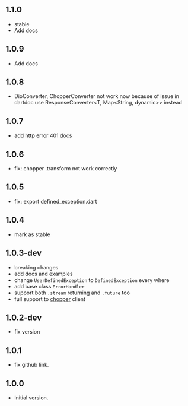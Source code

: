 ## 1.1.0
- stable
- Add docs

## 1.0.9
- Add docs

## 1.0.8
- DioConverter, ChopperConverter not work now because of issue in dartdoc use ResponseConverter<T, Map<String, dynamic>> instead 
## 1.0.7

- add http error 401 docs

## 1.0.6

- fix: chopper .transform not work correctly

## 1.0.5

- fix: export defined_exception.dart

## 1.0.4

- mark as stable

## 1.0.3-dev

- breaking changes
- add docs and examples
- change ```UserDefinedException``` to ```DefinedException``` every where 
- add base class ```ErrorHandler```
- support both ```.stream``` returning and ```.future``` too
- full support to [chopper](https://pub.dev/packages/chopper) client

## 1.0.2-dev

- fix version

## 1.0.1

- fix github link.

## 1.0.0

- Initial version.
